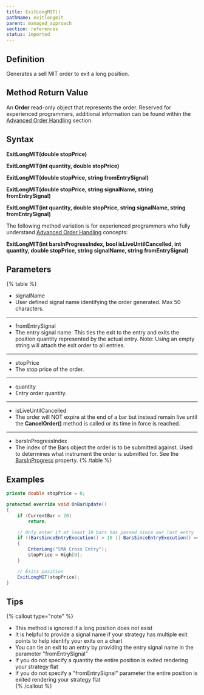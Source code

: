 ```yaml
---
title: ExitLongMIT()
pathName: exitlongmit
parent: managed_approach
section: references
status: imported
---
```


## Definition

Generates a sell MIT order to exit a long position.

## Method Return Value

An **Order** read-only object that represents the order. Reserved for experienced programmers, additional information can be found within the [Advanced Order Handling](advanced_order_handling) section.

## Syntax  

**ExitLongMIT(double stopPrice)**

**ExitLongMIT(int quantity, double stopPrice)**

**ExitLongMIT(double stopPrice, string fromEntrySignal)**

**ExitLongMIT(double stopPrice, string signalName, string fromEntrySignal)**

**ExitLongMIT(int quantity, double stopPrice, string signalName, string fromEntrySignal)**

The following method variation is for experienced programmers who fully understand [Advanced Order Handling](advanced_order_handling) concepts:

**ExitLongMIT(int barsInProgressIndex, bool isLiveUntilCancelled, int quantity, double stopPrice, string signalName, string fromEntrySignal)**

## Parameters

{% table %}

* signalName
* User defined signal name identifying the order generated. Max 50 characters.

---

* fromEntrySignal
* The entry signal name. This ties the exit to the entry and exits the position quantity represented by the actual entry.
Note: Using an empty string will attach the exit order to all entries.

---

* stopPrice
* The stop price of the order.

---

* quantity
* Entry order quantity.

---

* isLiveUntilCancelled
* The order will NOT expire at the end of a bar but instead remain live until the **CancelOrder()** method is called or its time in force is reached.

---

* barsInProgressIndex
* The index of the Bars object the order is to be submitted against. Used to determines what instrument the order is submitted for.
See the [BarsInProgress](barsinprogress) property.
{% /table %}

## Examples

```csharp
private double stopPrice = 0;

protected override void OnBarUpdate()
{
    if (CurrentBar < 20)
        return;

    // Only enter if at least 10 bars has passed since our last entry
    if ((BarsSinceEntryExecution() > 10 || BarsSinceEntryExecution() == -1) && CrossAbove(SMA(10), SMA(20), 1))
    {
        EnterLong("SMA Cross Entry");
        stopPrice = High[0];
    }

    // Exits position
    ExitLongMIT(stopPrice);
}
```

## Tips

{% callout type="note" %}

* This method is ignored if a long position does not exist  
* It is helpful to provide a signal name if your strategy has multiple exit points to help identify your exits on a chart  
* You can tie an exit to an entry by providing the entry signal name in the parameter "fromEntrySignal"  
* If you do not specify a quantity the entire position is exited rendering your strategy flat  
* If you do not specify a "fromEntrySignal" parameter the entire position is exited rendering your strategy flat  
{% /callout %}
